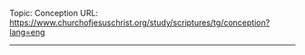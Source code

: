 Topic: Conception
URL: https://www.churchofjesuschrist.org/study/scriptures/tg/conception?lang=eng

---

